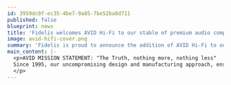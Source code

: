 ```yaml
---
id: 3959dc0f-ec35-4be7-9a85-7be52ba8d711
published: false
blueprint: news
title: 'Fidelis welcomes AVID Hi-Fi to our stable of premium audio components!'
image: avid-hifi-cover.png
summary: 'Fidelis is proud to announce the addition of AVID Hi-Fi to our stable of premium audio components. Offering a full-line of turntables, tonearms and cartridges as well as electronics and speakers, we think this product will be a smashing success. We look forward to getting our demonstration models up on display and to start showcasing their outstanding performance and value.'
main_content: |-
  <p>AVID MISSION STATEMENT: "The Truth, nothing more, nothing less"
  Since 1995, our uncompromising design and manufacturing approach, ensures the finest products available today. Modern manufacturing facilities, state-of-the-art computer design technology and large investments in materials research have turned bygone phonographs into leading-edge technology. With other mechanical, electro-mechanical and electronic equipment in development, AVID is a growing force throughout the audio market with a reputation for being "Closer to the truth".</p><p>Born from impatience with unjustified hi-fi hyperbole, we invested in two decades of developing a range of genuinely innovative engineering solutions to solve some of hi-fi’s enduring challenges.<br><br>Spawning a cult-following, AVID is now recognised as one of the premier hi-fi manufacturers in the world.<br><br>From a manufacturing base in Kimbolton, near Huntingdon, Cambridgeshire, AVID products are designed and constructed for a world market. AVID engineering expertise is respected globally. Consultation, design and manufacturing services have been applied by other premier companies within the audio, automotive, medical and military industries.<br>Our precision and accuracy extend to every aspect of our business, from state-of-the-art CNC machines, accurate to within a few microns through to the hand-selected capacitors utilised in our leviathan power suppliers.<br><br>Each and every component has to pass rigorous inspection before being assembled and tested. Manufacturing tolerances are so tight that all parts are interchangeable with other units, unlike other companies that have to match parts, AVID manufacturing consistency produces perfection in both performance and reliability.<br><br>Investing in AVID gives you leading edge technology, performance and reliability from a company with a solid background.<br><br>Welcome to the 21st Century of vinyl replay.
  </p>
---
```

